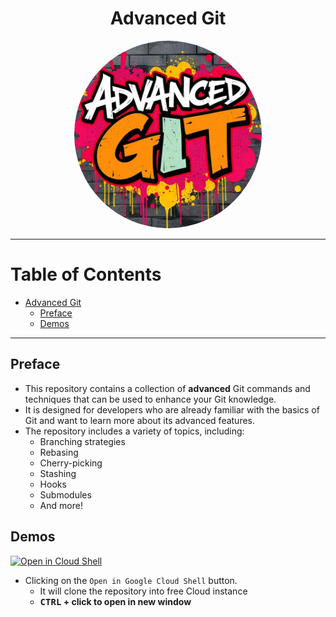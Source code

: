<div align="center">

# Advanced Git

<img src="./_utils/images/advanced_git.jpg" alt="Advanced Git" width="300px" height="auto" style="border-radius: 50%"/>

</div>


---
<!-- omit in toc -->
# Table of Contents
- [Advanced Git](#advanced-git)
  - [Preface](#preface)
  - [Demos](#demos)

---

## Preface

- This repository contains a collection of **advanced** Git commands and techniques that can be used to enhance your Git knowledge.
- It is designed for developers who are already familiar with the basics of Git and want to learn more about its advanced features.
- The repository includes a variety of topics, including:
  - Branching strategies
  - Rebasing
  - Cherry-picking
  - Stashing
  - Hooks
  - Submodules
  - And more!



## Demos


[![Open in Cloud Shell](https://gstatic.com/cloudssh/images/open-btn.svg)](https://console.cloud.google.com/cloudshell/editor?cloudshell_git_repo=https://github.com/nirgeier/GitLabs)

- Clicking on the `Open in Google Cloud Shell` button.
  - It will clone the repository into free Cloud instance
  - **<kbd>CTRL</kbd> + click to open in new window** 
